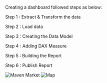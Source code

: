 Creating a dashboard followed steps as below:

Step 1 : Extract & Transform the data

Step 2 : Load data

Step 3 : Creating the Data Model

Step 4 : Adding DAX Measure

Step 5 : Building the Report

Step 6 : Publish Report

![Maven Market](https://github.com/MonicaSherley/Maven-Market-Challenge/assets/108649555/860d5997-0177-49c5-a63b-82caf5107759)
![Map](https://github.com/MonicaSherley/Maven-Market-Challenge/assets/108649555/f4300eee-e6e0-4bfd-9d56-cc1bed9be22f)
